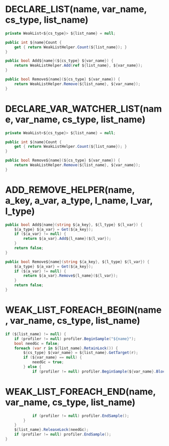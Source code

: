 # DECLARE_LIST(name, var_name, cs_type, list_name) #
```C#
private WeakList<${cs_type}> ${list_name} = null;

public int ${name}Count {
    get { return WeakListHelper.Count(${list_name}); }
}

public bool Add${name}(${cs_type} ${var_name}) {
    return WeakListHelper.Add(ref ${list_name}, ${var_name});
}

public bool Remove${name}(${cs_type} ${var_name}) {
    return WeakListHelper.Remove(${list_name}, ${var_name});
}
```

# DECLARE_VAR_WATCHER_LIST(name, var_name, cs_type, list_name) #
```C#
private WeakList<${cs_type}> ${list_name} = null;

public int ${name}Count {
    get { return WeakListHelper.Count(${list_name}); }
}

public bool Remove${name}(${cs_type} ${var_name}) {
    return WeakListHelper.Remove(${list_name}, ${var_name});
}
```

# ADD_REMOVE_HELPER(name, a_key, a_var, a_type, l_name, l_var, l_type) #
```C#
public bool Add${name}(string ${a_key}, ${l_type} ${l_var}) {
    ${a_type} ${a_var} = Get(${a_key});
    if (${a_var} != null) {
        return ${a_var}.Add${l_name}(${l_var});
    }
    return false;
}

public bool Remove${name}(string ${a_key}, ${l_type} ${l_var}) {
    ${a_type} ${a_var} = Get(${a_key});
    if (${a_var} != null) {
        return ${a_var}.Remove${l_name}(${l_var});
    }
    return false;
}
```

# WEAK_LIST_FOREACH_BEGIN(name, var_name, cs_type, list_name) #
```C#
if (${list_name} != null) {
    if (profiler != null) profiler.BeginSample("${name}");
    bool needGc = false;
    foreach (var r in ${list_name}.RetainLock()) {
        ${cs_type} ${var_name} = ${list_name}.GetTarget(r);
        if (${var_name} == null) {
            needGc = true;
        } else {
            if (profiler != null) profiler.BeginSample(${var_name}.BlockName);
```

# WEAK_LIST_FOREACH_END(name, var_name, cs_type, list_name) #
```C#
            if (profiler != null) profiler.EndSample();
        }
    }
    ${list_name}.ReleaseLock(needGc);
    if (profiler != null) profiler.EndSample();
}
```
